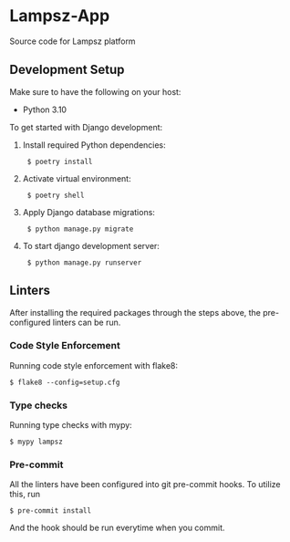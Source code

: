 # Lampsz-App
Source code for Lampsz platform

## Development Setup

Make sure to have the following on your host:
- Python 3.10

To get started with Django development:
1. Install required Python dependencies:

        $ poetry install

2. Activate virtual environment:

        $ poetry shell

3. Apply Django database migrations:

        $ python manage.py migrate

4. To start django development server:

        $ python manage.py runserver

## Linters

After installing the required packages through the steps above, the pre-configured linters can be run.

### Code Style Enforcement

Running code style enforcement with flake8:

    $ flake8 --config=setup.cfg

### Type checks

Running type checks with mypy:

    $ mypy lampsz

### Pre-commit

All the linters have been configured into git pre-commit hooks. To utilize this, run

    $ pre-commit install

And the hook should be run everytime when you commit.
